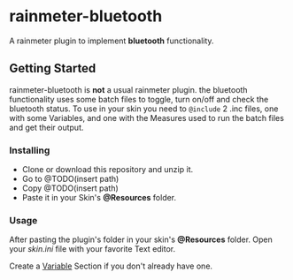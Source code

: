 # rainmeter-bluetooth
A rainmeter plugin to implement **bluetooth** functionality.

## Getting Started
rainmeter-bluetooth is **not** a usual rainmeter plugin.
the bluetooth functionality uses some batch files to toggle, turn on/off and check the bluetooth status.
To use in your skin you need to
`@include`
2 .inc files, one with some Variables, and one with the Measures used to run the batch files and get their output.

### Installing
- Clone or download this repository and unzip it.
- Go to @TODO(insert path)
- Copy @TODO(insert path)
- Paste it in your Skin's **@Resources** folder.

### Usage
After pasting the plugin's folder in your skin's **@Resources** folder.
Open your *skin.ini* file with your favorite Text editor.

Create a
[Variable](https://docs.rainmeter.net/manual/variables/) Section if you don't already have one.
